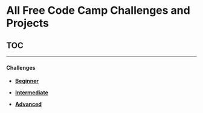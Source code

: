 # All Free Code Camp Challenges and Projects

## TOC
*********
#### Challenges

-  **[Beginner](challenges/beginner)**

-  **[Intermediate](challenges/intermediate)**

-  **[Advanced](challenges/advanced)**
